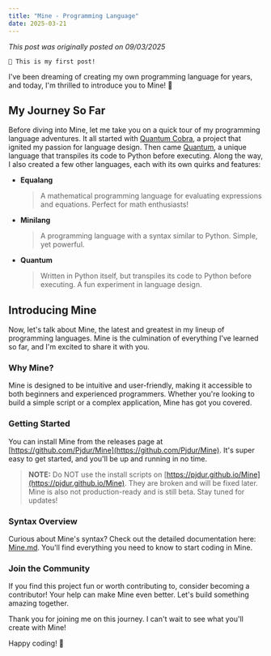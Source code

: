 ```yaml
---
title: "Mine - Programming Language"
date: 2025-03-21
---
```


_This post was originally posted on 09/03/2025_

`🎉 This is my first post!`

I've been dreaming of creating my own programming language for years, and today, I'm thrilled to introduce you to Mine! 🚀

## My Journey So Far

Before diving into Mine, let me take you on a quick tour of my programming language adventures. It all started with [Quantum Cobra](https://replit.com/@pjdurable/Cobra-Interpreter-Advanced-4v=1#main.py), a project that ignited my passion for language design. Then came [Quantum](_posts/assets/quantum.html), a unique language that transpiles its code to Python before executing. Along the way, I also created a few other languages, each with its own quirks and features:

- **Equalang**
    > A mathematical programming language for evaluating expressions and equations. Perfect for math enthusiasts!

- **Minilang**
    > A programming language with a syntax similar to Python. Simple, yet powerful.

- **Quantum**
    > Written in Python itself, but transpiles its code to Python before executing. A fun experiment in language design.

## Introducing Mine

Now, let's talk about Mine, the latest and greatest in my lineup of programming languages. Mine is the culmination of everything I've learned so far, and I'm excited to share it with you.

### Why Mine?

Mine is designed to be intuitive and user-friendly, making it accessible to both beginners and experienced programmers. Whether you're looking to build a simple script or a complex application, Mine has got you covered.

### Getting Started

You can install Mine from the releases page at [https://github.com/Pjdur/Mine](https://github.com/Pjdur/Mine). It's super easy to get started, and you'll be up and running in no time.

> **NOTE:** Do NOT use the install scripts on [https://pjdur.github.io/Mine](https://pjdur.github.io/Mine). They are broken and will be fixed later. Mine is also not production-ready and is still beta. Stay tuned for updates!

### Syntax Overview

Curious about Mine's syntax? Check out the detailed documentation here: [Mine.md](./assets/Mine.md). You'll find everything you need to know to start coding in Mine.

### Join the Community

If you find this project fun or worth contributing to, consider becoming a contributor! Your help can make Mine even better. Let's build something amazing together.

Thank you for joining me on this journey. I can't wait to see what you'll create with Mine!

Happy coding! 🎉